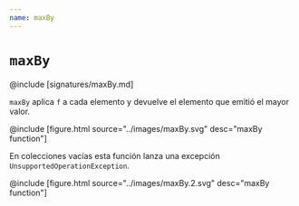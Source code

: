 ```yaml
---
name: maxBy
---
```


# `maxBy`

@include [signatures/maxBy.md]

`maxBy` aplica `f` a cada elemento y devuelve el elemento que emitió el mayor valor.

@include [figure.html source="../images/maxBy.svg" desc="maxBy function"]

En colecciones vacías esta función lanza una excepción `UnsupportedOperationException`.

@include [figure.html source="../images/maxBy.2.svg" desc="maxBy function"]
